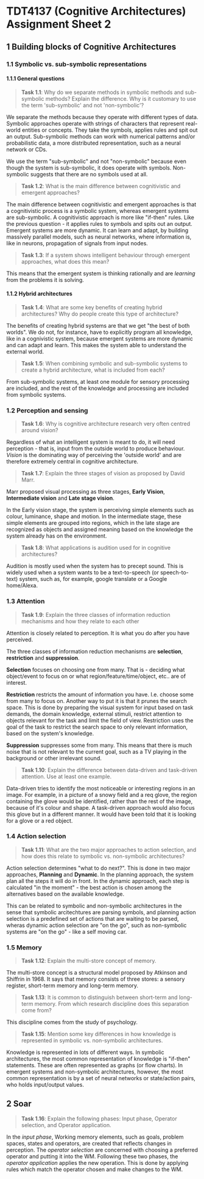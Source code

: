 # TDT4137 (Cognitive Architectures) Assignment Sheet 2

## 1 Building blocks of Cognitive Architectures

### 1.1 Symbolic vs. sub-symbolic representations

#### 1.1.1 General questions

> **Task 1.1**: Why do we separate methods in symbolic methods and sub-symbolic methods? Explain the difference. Why is it customary to use the term 'sub-symbolic' and not 'non-symbolic'?

We separate the methods because they operate with different types of data. Symbolic approaches operate with strings of characters that represent real-world entities or concepts. They take the symbols, applies rules and spit out an output. Sub-symbolic methods can work with numerical patterns and/or probabilistic data, a more distributed representation, such as a neural network or CDs.

We use the term "sub-symbolic" and not "non-symbolic" because even though the system is sub-symbolic, it does operate with symbols. Non-symbolic suggests that there are no symbols used at all.

> **Task 1.2**: What is the main difference between cognitivistic and emergent approaches?

The main difference between cognitivistic and emergent approaches is that a cognitivistic process is a symbolic system, whereas emergent systems are sub-symbolic. A cognitivistic approach is more like "if-then" rules. Like the previous question - it applies rules to symbols and spits out an output. Emergent systems are more dynamic. It can learn and adapt, by building massively parallel models, such as neural networks, where information is, like in neurons, propagation of signals from input nodes.

> **Task 1.3**: If a system shows intelligent behaviour through emergent approaches, what does this mean?

This means that the emergent system is thinking rationally and are _learning_ from the problems it is solving.

#### 1.1.2 Hybrid architectures

> **Task 1.4**: What are some key benefits of creating hybrid architectures? Why do people create this type of architecture?

The benefits of creating hybrid systems are that we get "the best of both worlds". We do not, for instance, have to explicitly program all knowledge, like in a cognivistic system, because emergent systems are more dynamic and can adapt and learn. This makes the system able to understand the external world.

> **Task 1.5**: When combining symbolic and sub-symbolic systems to create a hybrid architecture, what is included from each?

From sub-symbolic systems, at least one module for sensory processing are included, and the rest of the knowledge and processing are included from symbolic systems.

### 1.2 Perception and sensing

> **Task 1.6**: Why is cognitive architecture research very often centred around vision?

Regardless of what an intelligent system is meant to do, it will need perception - that is, input from the outside world to produce behaviour. _Vision_ is the dominating way of perceiving the 'outside world' and are therefore extremely central in cognitive architecture.

> **Task 1.7**: Explain the three stages of vision as proposed by David Marr.

Marr proposed visual processing as three stages, **Early Vision**, **Intermediate vision** and **Late stage vision**.

In the Early vision stage, the system is perceiving simple elements such as colour, luminance, shape and motion. In the intermediate stage, these simple elements are grouped into regions, which in the late stage are recognized as objects and assigned meaning based on the knowledge the system already has on the environment.

> **Task 1.8**: What applications is audition used for in cognitive architectures?

Audition is mostly used when the system has to precept sound. This is widely used when a system wants to be a text-to-speech (or speech-to-text) system, such as, for example, google translate or a Google home/Alexa.

### 1.3 Attention

> **Task 1.9**: Explain the three classes of information reduction mechanisms and how they relate to each other

Attention is closely related to perception. It is what you do after you have perceived.

The three classes of information reduction mechanisms are **selection**, **restriction** and **suppression**.

**Selection** focuses on choosing one from many. That is - deciding what object/event to focus on or what region/feature/time/object, etc.. are of interest.

**Restriction** restricts the amount of information you have. I.e. choose some from many to focus on. Another way to put it is that it prunes the search space. This is done by preparing the visual system for input based on task demands, the domain knowledge, external stimuli, restrict attention to objects relevant for the task and limit the field of view. Restriction uses the goal of the task to restrict the search space to only relevant information, based on the system's knowledge.

**Suppression** suppresses some from many. This means that there is much noise that is not relevant to the current goal, such as a TV playing in the background or other irrelevant sound.

> **Task 1.10**: Explain the difference between data-driven and task-driven attention. Use at least one example.

Data-driven tries to identify the most noticeable or interesting regions in an image. For example, in a picture of a snowy field and a req glove, the region containing the glove would be identified, rather than the rest of the image, because of it's colour and shape. A task-driven approach would also focus this glove but in a different manner. It would have been told that it is looking for a glove or a red object.

### 1.4 Action selection

> **Task 1.11**: What are the two major approaches to action selection, and how does this relate to symbolic vs. non-symbolic architectures?

Action selection determines "what to do next?". This is done in two major approaches, **Planning** and **Dynamic**. In the planning approach, the system plan all the steps it will do in front. In the dynamic approach, each step is calculated "in the moment" - the best action is chosen among the alternatives based on the available knowledge.

This can be related to symbolic and non-symbolic architectures in the sense that symbolic arcitechtures are parsing symbols, and planning action selection is a predefined set of actions that are waiting to be parsed, wheras dynamic action selection are "on the go", such as non-symbolic systems are "on the go" - like a self moving car.

### 1.5 Memory

> **Task 1.12**: Explain the multi-store concept of memory.

The multi-store concept is a structural model proposed by Atkinson and Shiffrin in 1968. It says that memory consists of three stores: a sensory register, short-term memory and long-term memory.

> **Task 1.13**: It is common to distinguish between short-term and long-term memory. From which research discipline does this separation come from?

This discipline comes from the study of psychology.

> **Task 1.15**: Mention some key differences in how knowledge is represented in symbolic vs. non-symbolic architectures.

Knowledge is represented in lots of different ways. In symbolic architectures, the most common representation of knowledge is "if-then" statements. These are often represented as graphs (or flow charts). In emergent systems and non-symbolic architectures, however, the most common representation is by a set of neural networks or state/action pairs, who holds input/output values.

## 2 Soar

> **Task 1.16**: Explain the following phases: Input phase, Operator selection, and Operator application.

In the _input phase_, Working memory elements, such as goals, problem spaces, states and operators, are created that reflects changes in perception. The _operator selection_ are concerned with choosing a preferred operator and putting it into the WM. Following these two phases, the _operator application_ applies the new operation. This is done by applying rules which match the operator chosen and make changes to the WM.
